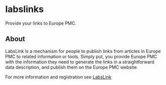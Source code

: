 # labslinks

Provide your links to Europe PMC. 


## About

LabsLink is a mechanism for people to publish links from articles in Europe PMC to related information or tools. Simply put, you provide Europe PMC with the information they need to generate the links in a straightforward data description, and publish them on the Europe PMC website.

For more information and registration see [LabsLink](http://europepmc.org/LabsLink)

